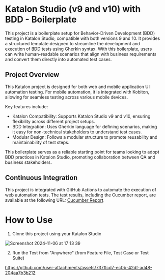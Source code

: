 # Katalon Studio (v9 and v10) with BDD - Boilerplate

This project is a boilerplate setup for Behavior-Driven Development (BDD) testing in Katalon Studio, compatible with both versions 9 and 10. It provides a structured template designed to streamline the development and execution of BDD tests using Gherkin syntax. With this boilerplate, users can write human-readable scenarios that align with business requirements and convert them directly into automated test cases.

## Project Overview

This Katalon project is designed for both web and mobile application UI automation testing. For mobile automation, it is integrated with Kobiton, allowing for seamless testing across various mobile devices.

Key features include:
- Katalon Compatibility: Supports Katalon Studio v9 and v10, ensuring flexibility across different project setups.
- BDD Integration: Uses Gherkin language for defining scenarios, making it easy for non-technical stakeholders to understand test cases.
- Modular Design: Follows a modular structure to promote reusability and maintainability of test steps.

This boilerplate serves as a reliable starting point for teams looking to adopt BDD practices in Katalon Studio, promoting collaboration between QA and business stakeholders.

## Continuous Integration

This project is integrated with GitHub Actions to automate the execution of web automation tests. The test results, including the Cucumber report, are available at the following URL: [Cucumber Report](https://depapp.github.io/sample-bdd-project-in-katalon-latest-version/).

# How to Use
1. Clone this project using your Katalon Studio

![Screenshot 2024-11-06 at 17 13 39](https://github.com/user-attachments/assets/0074891a-e4c4-427f-9b69-cd16ee867e71)

2. Run the Test from "Anywhere" (from Feature File, Test Case or Test Suite)

https://github.com/user-attachments/assets/737ffcd7-ec0b-42df-ad48-204aa7b3b212

